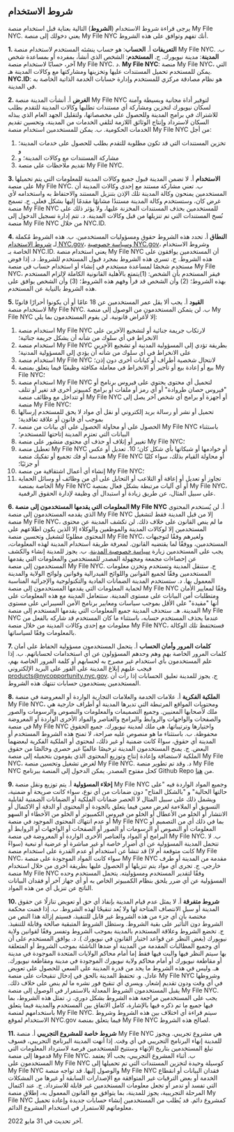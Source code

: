 ## شروط الاستخدام

يرجى قراءة شروط الاستخدام (**الشروط**) التالية بعناية قبل استخدام منصة My File NYC. يعني دخولك إلى منصة My File NYC أنك تفهم وتوافق على هذه الشروط.

**1. التعريفات**
أ. **الحساب**: هو حساب ينشئه المستخدم لاستخدام منصة My File NYC.
ب. **المدينة**: مدينة نيويورك.
ج. **المستخدم**: الشخص الذي أنشأ، بمفرده أو بمساعدة شخص آخر، حسابًا لاستخدام منصة My File NYC.
د. **My File NYC**: منصة My File NYC، التي يمكن للمستخدم تحميل المستندات عليها وتخزينها ومشاركتها مع وكالات المدينة
هـ. **NYC.ID**: هو نظام مصادقة مركزي للمستخدم وإدارة حسابات الخدمة الذاتية الخاصة به في المدينة.

**2. الغرض**
أ. أنشأت المدينة منصة My File NYC لتوفير أداة مجانية وبسيطة وآمنة لسكان نيويورك لتخزين ومشاركة أي مستندات تطلبها وكالات المدينة للتقدم بطلب للاشتراك في برامج المدينة وللحصول على مخصصاتها، ولتقليل الجهد العام الذي يبذله السكان لاسترداد وإنتاج الوثائق اللازمة لتلقي الخدمات من المدينة، وتحسين تقديم الخدمات الحكومية.
ب. يمكن للمستخدمين استخدام منصة My File NYC من أجل:

1. تخزين المستندات التي قد تكون مطلوبة للتقدم بطلب للحصول على خدمات المدينة؛ و
2. مشاركة المستندات مع وكالات المدينة؛ و
3. تقديم ملاحظات على منصة My File NYC.

**3. الاستخدام**
أ. لا تضمن المدينة قبول جميع وكالات المدينة للمعلومات التي يتم تحميلها على منصة My File NYC.
ب. تعني مشاركة مستند مع إحدى وكالات المدينة أن المستخدمين يمنحون وكالة المدينة تلك الإذن بتنزيل المستند والاحتفاظ به واستخدامه لأي غرض كان، وستستخدم وكالة المدينة مستندًا مشابهًا مقدمًا إليها بشكل فعلي.
ج. تسمح منصة My File NYC للمستخدمين بحذف المستندات المخزنة عليها، ولا يؤثر ذلك على نُسخ المستندات التي تم تنزيلها من قبل وكالات المدينة.
د. تتم إدارة تسجيل الدخول إلى منصة My File NYC من خلال NYC.ID.

**4. النطاق**
أ. تحدد هذه الشروط حقوق ومسؤوليات المستخدمين.
ب. هذه الشروط مُكملة لـ [شروط الاستخدام NYC.gov](https://www1.nyc.gov/home/terms-of-use.page)، و[سياسة خصوصية NYC.gov](https://www1.nyc.gov/home/privacy-policy.page)، وشروط الاستخدام الخاصة بـ NYC.ID. يعني استخدام منصة My File NYC أن المستخدمين يوافقون على هذه الشروط.
ج. تسري هذه الشروط بمجرد قبول المستخدم للشروط.
د. إذا فوض مستخدم شخصًا لمساعدة مستخدم في إنشاء أو استخدام حساب في منصة My File NYC، فيقر المستخدم بأن الشخص: (1)يتمتع بالأهلية القانونية الكاملة لإلزام المستخدم بهذه الشروط؛ (2) وأن الشخص قد قرأ وفهم هذه الشروط؛ (3) وأن الشخص يوافق على هذه الشروط بالنيابة عن المستخدم.

**5. القيود**
أ. يجب ألا يقل عمر المستخدمين عن 18 عامًا أو أن يكونوا أحرارًا قانونًا لاستخدام منصة My File NYC.
ب. لن يتمكن المستخدمون من الوصول إلى منصة My File NYC إلا لأغراض قانونية. لن يقوم المستخدمون بما يلي:

1. استخدام منصة My File NYC لارتكاب جريمة جنائية أو لتشجيع الآخرين على الانخراط في أي سلوك من شأنه أن يشكل جريمة جنائية؛
2. استخدام منصة My File NYC بطريقة تؤدي إلى المسؤولية المدنية أو تشجيع الآخرين على الانخراط في أي سلوك من شأنه أن يؤدي إلى المسؤولية المدنية؛
3. استخدام منصة My File NYC لانتحال شخصية أطراف أو كيانات أخرى دون إذن؛
4. بيع أو إعادة بيع أو تأجير أو الانخراط في معاملة مكافئة وظيفيًا فيما يتعلق بمنصة My File NYC؛
5. استخدام منصة My File NYC لتحميل أي محتوى يحتوي على فيروس برنامج أو "فيروس حصان طروادة" أو أي رمز أو ملفات أو برامج كمبيوتر أخرى قد تغير أو تتلف أو تتداخل مع وظائف منصة My File NYC أو أجهزة أو برامج أي شخص آخر يصل إلى منصة My File NYC؛
6. تحميل أو نشر أو رسالة بريد إلكتروني أو نقل أي مواد لا يحق للمستخدم إرسالها بموجب أي قانون أو علاقة تعاقدية؛
7. الحصول على أو محاولة الحصول على أي بيانات من منصة My File NYC باستثناء البيانات التي تعتزم المدينة إتاحتها للمستخدم؛
8. تغيير أو إتلاف أو حذف أي محتوى منشور على منصة My File NYC؛
9. تعطيل منصة My File NYC أو خوادمها أو شبكاتها بأي شكل كان؛ 10.
   تعديل أو عكس هندسة أو فك تجميع أو تفكيك منصة My File NYC أو محاولة القيام بذلك، سواء كليًا أو جزئيًا؛
10. إنشاء أي أعمال اشتقاقية من منصة My File NYC؛
11. تجاوز أو تعديل أو إعاقة أو التلاعب أو التحايل على أي من وظائف أو وسائل الحماية الخاصة بمنصة My File NYC أو أي آليات مرتبطة بشكل فعال بمنصة My File NYC، على سبيل المثال، عن طريق زيادة أو استبدال أي وظيفة لإدارة الحقوق الرقمية.

**6. المعلومات التي يقدمها المستخدمون إلى منصة My File NYC**
أ. لن يُستخدم المحتوى الذي يقدمه المستخدمون إلى منصة My File NYC إلا من قبل المدينة فقط لتشغيل منصة My File NYC، ما لم ينص القانون على خلاف ذلك. لن تكشف المدينة عن محتوى المستخدمين إلا لوكالات المدينة والموظفين والوكلاء إلا الذين يكون اطلاعهم على المحتوى مطلوبًا لتشغيل وتحسين منصة My File NYC، ولغيرهم وفقًا لتوجيهات المستخدمين، ووفقًا لما يقتضيه القانون. لمعرفة طريقة استخدام المدينة لهذه المعلومات، يجب على المستخدمين زيارة [سياسة خصوصية المدينة](https://www1.nyc.gov/home/privacy-policy.page).
ب. يجوز للمدينة إنشاء والكشف عن إحصاءات مجمعة ومجهولة المصدر للمستخدمين والمعلومات التي يقدمها المستخدمون إلى منصة My File NYC.
ج. ستنقل المدينة وتستخدم وتخزن معلومات المستخدمين وفقًا لجميع القوانين واللوائح الفيدرالية وقوانين ولوائح الولاية والمدينة المعمول بها.
د. ستستخدم المدينة الضمانات المادية والتكنولوجية والإجرائية المناسبة لحماية المعلومات التي يقدمها المستخدمون إلى منصة My File NYC وفقًا لمعايير الأمان ومتطلبات أمن البيانات على مستوى المدينة. ستتعامل المدينة مع هذه المعلومات على أنها "مقيدة" على الأقل بموجب سياسات ومعايير برنامج الأمن السيبراني على مستوى المدينة.
هـ. ستحذف المدينة جميع المعلومات التي يقدمها المستخدم إلى منصة My File NYC عندما يحذف المستخدم حسابه، باستثناء ما كان المستخدم قد شاركه بالفعل من معلومات مع إحدى وكالات المدينة من خلال منصة My File NYC، فستحتفظ تلك الوكالة بالمعلومات وفقًا لسياساتها.

**7. كلمات المرور وأمان الحساب**
أ. يتحمل المستخدمون مسؤولية الحفاظ على أمان كلمات المرور الخاصة بهم وهم وحدهم المسؤولون عن أي استخدامات لحساباتهم.
ب. إذا علم المستخدمون بأي استخدام غير مصرح به لحسابهم أو كلمة المرور الخاصة بهم، فيجب عليهم إبلاغ المدينة على الفور على البريد الإلكتروني [products@nycopportunity.nyc.gov](mailto:products@nycopportunity.nyc.gov).
ج. يجوز للمدينة تعليق الحسابات إذا رأت أن المستخدمين يستخدمون حسابات تنتهك هذه الشروط.

**8. الملكية الفكرية**
أ. علامات الخدمة والعلامات التجارية الواردة أو المعروضة في منصة My File NYC، ومحتويات المواقع المرتبطة التي تديرها المدينة أو أطراف خارجية هي ملك لأصحابها المعنيين. وجميع التصميمات والمعلومات والنصوص والرسومات والصور والصفحات والواجهات والروابط والبرامج والعناصر والمواد الأخرى الواردة أو المعروضة في منصة My File NYC واختيارها وترتيباتها، هي ملك لمدينة نيويورك. جميع الحقوق محفوظة.
ب. باستثناء ما هو منصوص عليه صراحة، لا تمنح هذه الشروط المستخدم أو المدينة أي حقوق، سواءً كانت ضمنية أو غير ذلك، لمحتوى أو الملكية الفكرية لبعضهما البعض.
ج. يمنح المستخدمون المدينة ترخيصًا عالميًا غير حصري وخالصًا من حقوق الملكية لاستضافة وإعادة إنتاج وتوزيع المحتوى الذي يقومون بتحميله إلى منصة My File NYC، لغرض تشغيل وتحسين منصة My File NYC.
د. وقد تم تطوير منصة My File NYC كحل مفتوح المصدر. يمكن الدخول إلى المنصة ببرنامج Github Repo من [هنا](https://github.com/CityOfNewYork/my-file-nyc).

**9. إخلاء المسؤولية**
أ. يتم توزيع ونقل منصة My File NYC وجميع المواد الواردة فيه "على حالتها الحالية" و "بالشكل المتاح" دون ضمانات من أي نوع، سواء كانت صريحة أو ضمنية، ويشمل ذلك على سبيل المثال لا الحصر ضمانات الملكية أو الضمانات الضمنية لقابلية التسويق أو الملاءمة لغرض معين فيما يتعلق بالجودة أو المحتوى أو الدقة أو الاكتمال أو الانتشار أو الخلو من الأعطال أو الخلو من فيروس الكمبيوتر أو الخلو من الأخطاء أو السهو أو عدم انتهاك المحتوى الموجود في منصة My File NYC بما في ذلك أي من التصميم أو المعلومات أو النصوص أو الرسومات أو الصور أو الصفحات أو الواجهات أو الروابط أو البرامج أو المواد والعناصر الأخرى الواردة أو المعروضة في منصة My File NYC.
ب. لا تتحمل المدينة المسؤولية عن أي أضرار خاصة أو غير مباشرة أو عرضية أو تبعية (سواءً كانت متوقعة أم لا) قد تنشأ عن استخدام أو عدم القدرة على استخدام منصة My File NYC، سواء كانت المواد الموجودة على منصة My File NYC مقدمة من المدينة أو طرف خارجي.
ج. تجرى أي مواد يتم تنزيلها أو الحصول عليها بطريقة أخرى من خلال استخدام منصة My File NYC وفقًا لتقدير المستخدم ومسؤوليته. يتحمل المستخدم وحده المسؤولية عن أي ضرر يلحق بنظام الكمبيوتر الخاص به أو أي جهاز آخر أو فقدان البيانات الناتج عن تنزيل أي من هذه المواد.

**10. شروط متفرقة**
أ. لا يمثل عدم قيام المدينة بإنفاذ أي حق أو تعويض تنازلًا عن حقوق المدينة أو سبل الانتصاف المتاحة لها ولا يُعد تنقيحًا لهذه الشروط.
ب. إذا قضت محكمة مختصة بأن أي جزء من هذه الشروط غير قابل للتنفيذ، فسيتم إزالة هذا النص من الشروط دون التأثير على بقية الشروط. وستظل الشروط المتبقية صالحة وقابلة للتنفيذ.
ج. تخضع الشروط وعلاقة المستخدم بالمدينة بموجب الشروط وتفسر وفقًا لقوانين ولاية نيويورك (بغض النظر عن قواعد اختيار القانون في نيويورك
). د. يوافق المستخدم على أن أي وجميع المطالبات المقدمة من المدينة أو ضدها الناشئة بموجب الشروط أو المتعلقة بها سيتم النظر فيها والبت فيها فقط إما أمام محاكم الولايات المتحدة الموجودة في مدينة أو مقاطعة نيويورك أو أمام محاكم ولاية نيويورك الموجودة في مدينة ومقاطعة نيويورك.
هـ. وليس في هذه الشروط ما يحد من قدرة المدينة على السعي للحصول على تعويض عادل.
و. تحتفظ المدينة بالحق في إدخال تنقيحات على منصة My File NYC وشروطها في أي وقت ودون تقديم إشعار. ويسري أي تنقيح فور نشره ما لم ينص على خلاف ذلك. يقبل المستخدمون الشروط المعدلة بالاستمرار في الوصول إلى منصة My File NYC. يجب على المستخدمين مراجعة هذه الشروط بشكل دوري.
ز. تمثل هذه الشروط، بما فيها جميع ما تم ذكره فيها بالإشارة، كامل الاتفاق بين المستخدم والمدينة فيما يتعلق باستخدامهم لمنصة My File NYC. سيتم قراءة أي اختلاف بين هذه الشروط وشروط الاستخدام لموقع NYC.gov فيما يتعلق بمنصة My File NYC لصالح هذه الشروط.

**11. شروط خاصة للمشروع التجريبي**
أ. منصة My File NYC هي مشروع تجريبي. ويجوز للمدينة إنهاء البرنامج التجريبي في أي وقت. إذا أنهت المدينة البرنامج التجريبي، فسوف تبلغ المستخدمين بتاريخ الإنهاء وستتيح للمستخدمين فرصة لاسترداد المعلومات التي قدموها إلى منصة My File NYC.
ب. أثناء المشروع التجريبي، يجب ألا يعتمد المستخدمون على My File NYC كوسيلة وحيدة لتخزين المستندات التي تم تحميلها إلى My File NYC والوصول إليها. قد تواجه منصة My File NYC فقدان البيانات أو انقطاع الخدمة أو بعض الترقيات غير المتوافقة مع الإصدارات السابقة أو غيرها من المشكلات التي تفسد أو تدمر أو تجعل معلومات المستخدمين غير قابلة للاسترداد.
ج. عند اكتمال المرحلة التجريبية، يجوز للمدينة، بما يتوافق مع القانون المعمول به، إطلاق منصة My File NYC كمشروع دائم. قد يُطلب من المستخدمين إنشاء حسابات جديدة وإعادة تحميل معلوماتهم للاستمرار في استخدام المشروع الدائم.

آخر تحديث في 31 مايو 2022.
